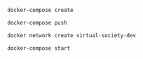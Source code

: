 ```bash
docker-compose create
```
```bash
docker-compose push
```
```bash
docker network create virtual-society-dev    
```
```bash
docker-compose start
```

